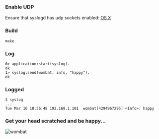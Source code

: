 ### Enable UDP

Ensure that syslogd has udp sockets enabled:
[OS X](http://stackoverflow.com/questions/1185554/how-to-enable-syslogd-to-receive-udp-logs-from-routers-in-osx)

### Build

    make
    
### Log

    0> application:start(syslog).
    ok
    1> syslog:send(wombat, info, "happy").
    ok
    
### Logged

    $ syslog
    ...
    Tue Mar 16 18:36:48 192.168.1.101  wombat[4294967295] <Info>: happy

### Get your head scratched and be happy...

![wombat](http://neatorama.cachefly.net/images/uploads/2007/05/450_happywombat.jpg)